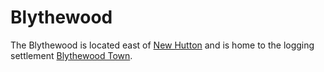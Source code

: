 #  Blythewood

The Blythewood is located east of [New Hutton](./Settlements/new-hutton.md) and is home to the logging settlement [Blythewood Town](./Settlements/blythewood-town.md).